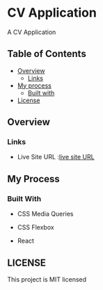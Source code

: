 # CV Application

A CV Application 

## Table of Contents

- [Overview](#overview)
  - [Links](#links)
- [My process](#my-process)
  - [Built with](#built-with)
- [License](#lisence)

## Overview

### Links

- Live Site URL :[live site URL](https://mayorr-star.github.io/homepage/)

## My Process

### Built With

- CSS Media Queries

- CSS Flexbox
- React

## LICENSE
This project is MIT licensed